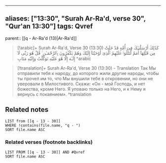
---
aliases: ["13:30", "Surah Ar-Ra'd, verse 30", "Qur'an 13:30"]
tags: Qvref
---

parent:: [[q - Ar-Ra'd (13)|Ar-Ra'd]]

> [!arabic]+ Surah Ar-Ra'd, Verse 30 (13:30)
> <span class="quran-arabic">كَذَٰلِكَ أَرْسَلْنَـٰكَ فِىٓ أُمَّةٍ قَدْ خَلَتْ مِن قَبْلِهَآ أُمَمٌ لِّتَتْلُوَا۟ عَلَيْهِمُ ٱلَّذِىٓ أَوْحَيْنَآ إِلَيْكَ وَهُمْ يَكْفُرُونَ بِٱلرَّحْمَـٰنِ ۚ قُلْ هُوَ رَبِّى لَآ إِلَـٰهَ إِلَّا هُوَ عَلَيْهِ تَوَكَّلْتُ وَإِلَيْهِ مَتَابِ</span>
^arabic

> [!translation]+ Surah Ar-Ra'd, Verse 30 (13:30) - Translation
> Так Мы отправили тебя к народу, до которого жили другие народы, чтобы ты прочел им то, что Мы внушили тебе в откровении, но они не уверовали в Милостивого. Скажи: «Он - мой Господь, и нет божества, кроме Него. Я уповаю только на Него, и к Нему я вернусь с покаянием».
^translation



## Related notes
```dataview
LIST from [[q - 13 - 30]]
WHERE !contains(file.name, "q - ")
SORT file.name ASC
```

### Related verses (footnote backlinks)
```dataview
LIST FROM [[q - 13 - 30]] AND #Qvref
SORT file.name ASC
```

